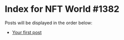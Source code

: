 # Index for NFT World #1382
Posts will be displayed in the order below:

- [Your first post](./001-first.md)


